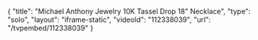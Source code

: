 {
    "title": "Michael Anthony Jewelry 10K Tassel Drop 18\" Necklace",
    "type": "solo",
    "layout": "iframe-static",
    "videoId": "112338039",
    "url": "\/tvpembed\/112338039"
}